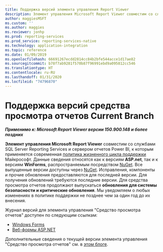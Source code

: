 ```yaml
---
title: Поддержка версий элемента управления Report Viewer
description: Элемент управления Microsoft Report Viewer совместим со службами SQL Server Reporting Services и сервером отчетов Power BI, к которым применяется современная политика жизненного цикла поддержки Майкрософт.
author: maggiesMSFT
ms.custom: ''
ms.author: maggies
ms.reviewer: jonhp
ms.prod: reporting-services
ms.prod_service: reporting-services-native
ms.technology: application-integration
ms.topic: reference
ms.date: 01/09/2019
ms.openlocfilehash: 66691267ecdd2814cc84b2bfe544acce1d17ae82
ms.sourcegitcommit: b78f7ab9281f570b87f96991ebd9a095812cc546
ms.translationtype: HT
ms.contentlocale: ru-RU
ms.lasthandoff: 01/31/2020
ms.locfileid: "74796870"
---
```

# <a name="support-for-report-viewer-current-branch-versions"></a>Поддержка версий средства просмотра отчетов Сurrent Branch

**_Применимо к: Microsoft Report Viewer версии 150.900.148 и более поздних_**

**Элемент управления Microsoft Report Viewer** совместим со службами SQL Server Reporting Services и сервером отчетов Power BI, к которым применяется современная [политика жизненного цикла поддержки](https://support.microsoft.com/hub/4095338/microsoft-lifecycle-policy) Майкрософт. Данные сведения относятся как к версиям **ASP.net**, так и к версиям **WinForms**, распространяемым посредством [NuGet](https://www.nuget.org/). Все выпущенные версии доступны через [NuGet](https://www.nuget.org/). Исправления, компоненты и прочие обновления предоставляются для последней версии. Для получения обновлений требуются последние версии. Для средства просмотра отчетов продолжают выпускаться **обновления для системы безопасности и критические обновления**. Мы уведомляем о любых изменениях в политике поддержки не позднее чем за один год до их внесения.

Журнал версий для элемента управления "Средство просмотра отчетов" доступен по следующим ссылкам:

- [Windows Forms](https://www.nuget.org/packages/Microsoft.ReportingServices.ReportViewerControl.Winforms/)
- [Веб-формы ASP.NET](https://www.nuget.org/packages/Microsoft.ReportingServices.ReportViewerControl.WebForms/)

Дополнительные сведения о текущей версии элемента управления "Средство просмотра отчетов" см. в [этом блоге](https://blogs.msdn.microsoft.com/sqlrsteamblog/2016/11/30/report-viewer-2016-control-update-now-available/).